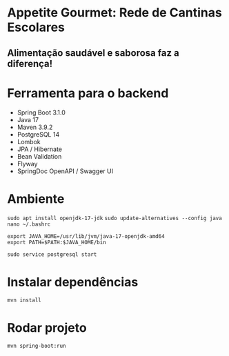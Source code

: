 # Appetite Gourmet: Rede de Cantinas Escolares
## Alimentação saudável e saborosa faz a diferença!

# Ferramenta para o backend
* Spring Boot 3.1.0
* Java 17
* Maven 3.9.2
* PostgreSQL 14
* Lombok
* JPA / Hibernate
* Bean Validation
* Flyway
* SpringDoc OpenAPI / Swagger UI

# Ambiente
`sudo apt install openjdk-17-jdk`
`sudo update-alternatives --config java`
`nano ~/.bashrc`

    export JAVA_HOME=/usr/lib/jvm/java-17-openjdk-amd64
    export PATH=$PATH:$JAVA_HOME/bin

`sudo service postgresql start`

# Instalar dependências
`mvn install`

# Rodar projeto
`mvn spring-boot:run`